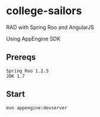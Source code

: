 college-sailors
===============

RAD with Spring Roo and AngularJS

Using AppEngine SDK

## Prereqs
    Spring Roo 1.2.5
    JDK 1.7
    
## Start
    mvn appengine:devserver
